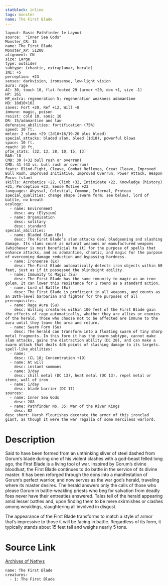 ```yaml
---
statblock: inline
tags: monster
name: The First Blade
---
```

```statblock
layout: Basic Pathfinder 1e Layout
source:  "Inner Sea Gods"
Monster_CR: 15
name: The First Blade
Monster_XP: 51200
alignment: CN
size: Large
type: outsider
subtype: (chaotic, extraplanar, herald)
INI: +5
perception: +23
senses: darkvision, ironsense, low-light vision
aura: rage
AC: 30, touch 10, flat-footed 29 (armor +20, dex +1, size -1)
HP: 261
HP_extra: regeneration 5; regeneration weakness adamantine
HD: 18d10+162
saves: Fort +20, Ref +12, Will +8
immune: magic, poison
resist: cold 10, sonic 10
DR: 15/adamantine and law
defensive_abilities: fortification (75%)
speed: 30 ft.
melee: 2 slams +29 (2d10+16/19-20 plus bleed)
special_attacks: bladed slam, bleed (1d10), powerful blows
space: 10 ft.
reach: 10 ft.
pf1e_stats: [32, 13, 28, 10, 15, 13]
BAB: 18
CMB: 30 (+32 bull rush or overrun)
CMD: 41 (43 vs. bull rush or overrun)
feats: Blind-Fight, Cleave, Combat Reflexes, Great Cleave, Improved Bull Rush, Improved Initiative, Improved Overrun, Power Attack, Weapon Focus (slam)
skills: Acrobatics +22, Climb +32, Intimidate +22, Knowledge (history) +21, Perception +23, Sense Motive +23
languages: Abyssal, Celestial, Common, Infernal, Protean
special_qualities: change shape (swarm form; see below), lord of battle, no breath
ecology:
  - name: Environment
    desc: any (Elysium)
  - name: Organisation
    desc: solitary
    desc: standard
special_abilities:
  - name: Bladed Slam (Ex)
    desc: The First Blade’s slam attacks deal bludgeoning and slashing damage. Its slams count as natural weapons or manufactured weapons (whichever is most beneficial to it) for the purpose of spells that enhance attacks, and as adamantine, chaotic, and magic for the purpose of overcoming damage reduction and bypassing hardness.
  - name: Ironsense (Ex)
    desc: The First Blade automatically detects iron objects within 60 feet, just as if it possessed the blindsight ability.
  - name: Immunity to Magic (Su)
    desc: The First Blade has the same immunity to magic as an iron golem. It can lower this resistance for 1 round as a standard action.
  - name: Lord of Battle (Ex)
    desc: The First Blade is proficient in all weapons, and counts as an 18th-level barbarian and fighter for the purposes of all prerequisites.
  - name: Rage Aura (Su)
    desc: Willing creatures within 100 feet of the First Blade gain the effects of rage automatically, whether they are allies or enemies of the herald. Those who choose not to be affected are immune to the aura until they leave the area and return.
  - name: Swarm Form (Su)
    desc: The herald can transform into a floating swarm of Tiny sharp metal fragments. In this form it has the swarm subtype, cannot make slam attacks, gains the distraction ability (DC 28), and can make a swarm attack that deals 4d6 points of slashing damage to its targets.
spell-like_abilities:
  - name:
    desc: (CL 18; Concentration +19)
  - name: At will
    desc: instant summons
  - name: 3/day
    desc: chill metal (DC 13), heat metal (DC 13), repel metal or stone, wall of iron
  - name: 1/day
    desc: blade barrier (DC 17)
sources:
  - name: Inner Sea Gods
    desc: 288
  - name: Pathfinder No. 35: War of the River Kings
    desc: 82
desc_short: Harsh flourishes decorate the armor of this ironclad giant, as though it were the war regalia of some merciless warlord.
```
# Description
Said to have been formed from an unthinking sliver of steel dashed from Gorum’s blade during one of his violent clashes with a god-beast felled long ago, the First Blade is a living tool of war. Inspired by Gorum’s divine bloodlust, the First Blade continues to do battle in the service of its divine master. It has been reforged through the eons into a manifestation of Gorum’s perfect warrior, and now serves as the war god’s herald, traveling where its master desires. The herald answers only the calls of those who please Gorum in battle-weakling priests who beg for salvation from deadly foes never have their entreaties answered. Tales tell of the herald appearing amid lesser battles and, upon finding them to be mere skirmishes or clashes among weaklings, slaughtering all involved in disgust.

The appearance of the First Blade transforms to match a style of armor that’s impressive to those it will be facing in battle. Regardless of its form, it typically stands about 15 feet tall and weighs nearly 5 tons.
# Source Link
[Archives of Nethys](https://aonprd.com/MonsterDisplay.aspx?ItemName=The%20First%20Blade)
```encounter-table
name: The First Blade
creatures:
  - 1: The First Blade
```
